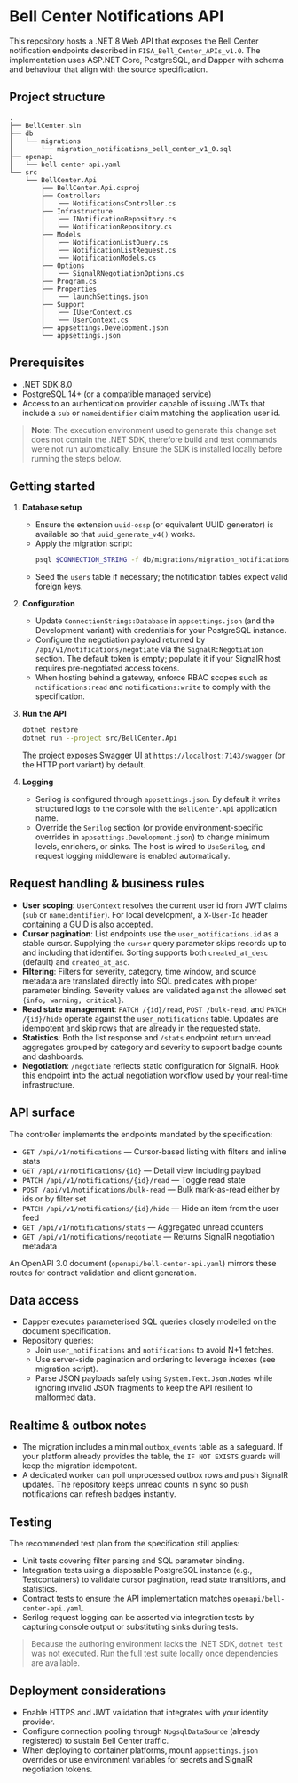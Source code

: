 # Bell Center Notifications API

This repository hosts a .NET 8 Web API that exposes the Bell Center notification endpoints described in `FISA_Bell_Center_APIs_v1.0`. The implementation uses ASP.NET Core, PostgreSQL, and Dapper with schema and behaviour that align with the source specification.

## Project structure

```
.
├── BellCenter.sln
├── db
│   └── migrations
│       └── migration_notifications_bell_center_v1_0.sql
├── openapi
│   └── bell-center-api.yaml
└── src
    └── BellCenter.Api
        ├── BellCenter.Api.csproj
        ├── Controllers
        │   └── NotificationsController.cs
        ├── Infrastructure
        │   ├── INotificationRepository.cs
        │   └── NotificationRepository.cs
        ├── Models
        │   ├── NotificationListQuery.cs
        │   ├── NotificationListRequest.cs
        │   └── NotificationModels.cs
        ├── Options
        │   └── SignalRNegotiationOptions.cs
        ├── Program.cs
        ├── Properties
        │   └── launchSettings.json
        ├── Support
        │   ├── IUserContext.cs
        │   └── UserContext.cs
        ├── appsettings.Development.json
        └── appsettings.json
```

## Prerequisites

* .NET SDK 8.0
* PostgreSQL 14+ (or a compatible managed service)
* Access to an authentication provider capable of issuing JWTs that include a `sub` or `nameidentifier` claim matching the application user id.

> **Note**: The execution environment used to generate this change set does not contain the .NET SDK, therefore build and test commands were not run automatically. Ensure the SDK is installed locally before running the steps below.

## Getting started

1. **Database setup**
   * Ensure the extension `uuid-ossp` (or equivalent UUID generator) is available so that `uuid_generate_v4()` works.
   * Apply the migration script:
     ```bash
     psql $CONNECTION_STRING -f db/migrations/migration_notifications_bell_center_v1_0.sql
     ```
   * Seed the `users` table if necessary; the notification tables expect valid foreign keys.

2. **Configuration**
   * Update `ConnectionStrings:Database` in `appsettings.json` (and the Development variant) with credentials for your PostgreSQL instance.
   * Configure the negotiation payload returned by `/api/v1/notifications/negotiate` via the `SignalR:Negotiation` section. The default token is empty; populate it if your SignalR host requires pre-negotiated access tokens.
   * When hosting behind a gateway, enforce RBAC scopes such as `notifications:read` and `notifications:write` to comply with the specification.

3. **Run the API**
   ```bash
   dotnet restore
   dotnet run --project src/BellCenter.Api
   ```
   The project exposes Swagger UI at `https://localhost:7143/swagger` (or the HTTP port variant) by default.

4. **Logging**
   * Serilog is configured through `appsettings.json`. By default it writes structured logs to the console with the `BellCenter.Api`
     application name.
   * Override the `Serilog` section (or provide environment-specific overrides in `appsettings.Development.json`) to change
     minimum levels, enrichers, or sinks. The host is wired to `UseSerilog`, and request logging middleware is enabled automatically.

## Request handling & business rules

* **User scoping**: `UserContext` resolves the current user id from JWT claims (`sub` or `nameidentifier`). For local development, a `X-User-Id` header containing a GUID is also accepted.
* **Cursor pagination**: List endpoints use the `user_notifications.id` as a stable cursor. Supplying the `cursor` query parameter skips records up to and including that identifier. Sorting supports both `created_at_desc` (default) and `created_at_asc`.
* **Filtering**: Filters for severity, category, time window, and source metadata are translated directly into SQL predicates with proper parameter binding. Severity values are validated against the allowed set `{info, warning, critical}`.
* **Read state management**: `PATCH /{id}/read`, `POST /bulk-read`, and `PATCH /{id}/hide` operate against the `user_notifications` table. Updates are idempotent and skip rows that are already in the requested state.
* **Statistics**: Both the list response and `/stats` endpoint return unread aggregates grouped by category and severity to support badge counts and dashboards.
* **Negotiation**: `/negotiate` reflects static configuration for SignalR. Hook this endpoint into the actual negotiation workflow used by your real-time infrastructure.

## API surface

The controller implements the endpoints mandated by the specification:

* `GET /api/v1/notifications` — Cursor-based listing with filters and inline stats
* `GET /api/v1/notifications/{id}` — Detail view including payload
* `PATCH /api/v1/notifications/{id}/read` — Toggle read state
* `POST /api/v1/notifications/bulk-read` — Bulk mark-as-read either by ids or by filter set
* `PATCH /api/v1/notifications/{id}/hide` — Hide an item from the user feed
* `GET /api/v1/notifications/stats` — Aggregated unread counters
* `GET /api/v1/notifications/negotiate` — Returns SignalR negotiation metadata

An OpenAPI 3.0 document (`openapi/bell-center-api.yaml`) mirrors these routes for contract validation and client generation.

## Data access

* Dapper executes parameterised SQL queries closely modelled on the document specification.
* Repository queries:
  * Join `user_notifications` and `notifications` to avoid N+1 fetches.
  * Use server-side pagination and ordering to leverage indexes (see migration script).
  * Parse JSON payloads safely using `System.Text.Json.Nodes` while ignoring invalid JSON fragments to keep the API resilient to malformed data.

## Realtime & outbox notes

* The migration includes a minimal `outbox_events` table as a safeguard. If your platform already provides the table, the `IF NOT EXISTS` guards will keep the migration idempotent.
* A dedicated worker can poll unprocessed outbox rows and push SignalR updates. The repository keeps unread counts in sync so push notifications can refresh badges instantly.

## Testing

The recommended test plan from the specification still applies:

* Unit tests covering filter parsing and SQL parameter binding.
* Integration tests using a disposable PostgreSQL instance (e.g., Testcontainers) to validate cursor pagination, read state transitions, and statistics.
* Contract tests to ensure the API implementation matches `openapi/bell-center-api.yaml`.
* Serilog request logging can be asserted via integration tests by capturing console output or substituting sinks during tests.

> Because the authoring environment lacks the .NET SDK, `dotnet test` was not executed. Run the full test suite locally once dependencies are available.

## Deployment considerations

* Enable HTTPS and JWT validation that integrates with your identity provider.
* Configure connection pooling through `NpgsqlDataSource` (already registered) to sustain Bell Center traffic.
* When deploying to container platforms, mount `appsettings.json` overrides or use environment variables for secrets and SignalR negotiation tokens.

